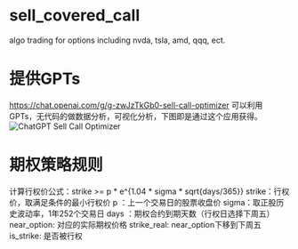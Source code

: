 # sell_covered_call
algo trading for options including nvda, tsla, amd, qqq, ect.


# 提供GPTs
https://chat.openai.com/g/g-zwJzTkGb0-sell-call-optimizer
可以利用GPTs，无代码的做数据分析，可视化分析，下图即是通过这个应用获得。
![ChatGPT Sell Call Optimizer](https://github.com/wukong7788/sell_covered_call/assets/58027023/031534bf-0a9a-4b88-958e-b30fdf09537d)


# 期权策略规则
计算行权价公式：strike >= p * e^{1.04 * sigma * sqrt{days/365}}
strike：行权价，取满足条件的最小行权价
p       ：上一个交易日的股票收盘价
sigma：取正股历史波动率，1年252个交易日
days  ：期权合约到期天数（行权日选择下周五）
near_option: 对应的实际期权价格
strike_real: near_option下移到下周五
is_strike: 是否被行权


